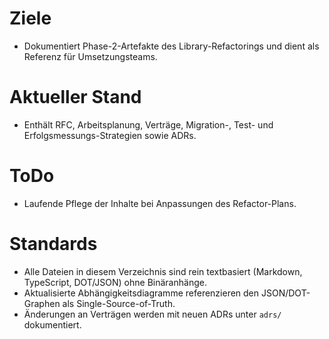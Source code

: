 # Ziele
- Dokumentiert Phase-2-Artefakte des Library-Refactorings und dient als Referenz für Umsetzungsteams.

# Aktueller Stand
- Enthält RFC, Arbeitsplanung, Verträge, Migration-, Test- und Erfolgsmessungs-Strategien sowie ADRs.

# ToDo
- Laufende Pflege der Inhalte bei Anpassungen des Refactor-Plans.

# Standards
- Alle Dateien in diesem Verzeichnis sind rein textbasiert (Markdown, TypeScript, DOT/JSON) ohne Binäranhänge.
- Aktualisierte Abhängigkeitsdiagramme referenzieren den JSON/DOT-Graphen als Single-Source-of-Truth.
- Änderungen an Verträgen werden mit neuen ADRs unter `adrs/` dokumentiert.
